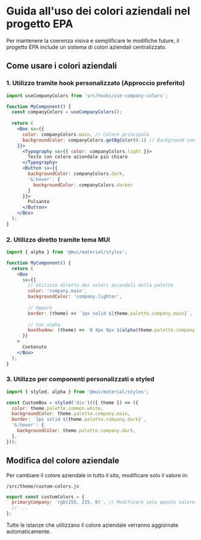 # Guida all'uso dei colori aziendali nel progetto EPA

Per mantenere la coerenza visiva e semplificare le modifiche future, il progetto EPA include un sistema di colori aziendali centralizzato.

## Come usare i colori aziendali

### 1. Utilizzo tramite hook personalizzato (Approccio preferito)

```jsx
import useCompanyColors from 'src/hooks/use-company-colors';

function MyComponent() {
  const companyColors = useCompanyColors();
  
  return (
    <Box sx={{ 
      color: companyColors.main, // Colore principale
      backgroundColor: companyColors.getBgColor(0.1) // Background con opacità personalizzabile
    }}>
      <Typography sx={{ color: companyColors.light }}>
        Testo con colore aziendale più chiaro
      </Typography>
      <Button sx={{ 
        backgroundColor: companyColors.dark,
        '&:hover': {
          backgroundColor: companyColors.darker
        }
      }}>
        Pulsante
      </Button>
    </Box>
  );
}
```

### 2. Utilizzo diretto tramite tema MUI

```jsx
import { alpha } from '@mui/material/styles';

function MyComponent() {
  return (
    <Box
      sx={{
        // Utilizzo diretto dei colori aziendali dalla palette
        color: 'company.main',
        backgroundColor: 'company.lighter',
        
        // Oppure
        border: (theme) => `1px solid ${theme.palette.company.main}`,
        
        // Con alpha
        boxShadow: (theme) => `0 4px 8px ${alpha(theme.palette.company.main, 0.2)}`,
      }}
    >
      Contenuto
    </Box>
  );
}
```

### 3. Utilizzo per componenti personalizzati o styled

```jsx
import { styled, alpha } from '@mui/material/styles';

const CustomBox = styled('div')(({ theme }) => ({
  color: theme.palette.common.white,
  backgroundColor: theme.palette.company.main,
  border: `1px solid ${theme.palette.company.dark}`,
  '&:hover': {
    backgroundColor: theme.palette.company.dark,
  },
}));
```

## Modifica del colore aziendale

Per cambiare il colore aziendale in tutto il sito, modificare solo il valore in:

`/src/theme/custom-colors.js`

```js
export const customColors = {
  primaryCompany: 'rgb(255, 215, 0)', // Modificare solo questo valore
  // ...
};
```

Tutte le istanze che utilizzano il colore aziendale verranno aggiornate automaticamente.
